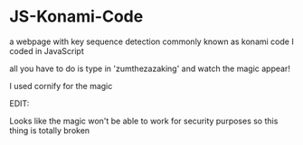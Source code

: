 # JS-Konami-Code
a webpage with key sequence detection commonly known as konami code I coded in JavaScript

all you have to do is type in 'zumthezazaking' and watch the magic appear!

I used cornify for the magic

EDIT:

Looks like the magic won't be able to work for security purposes so this thing is
totally broken
